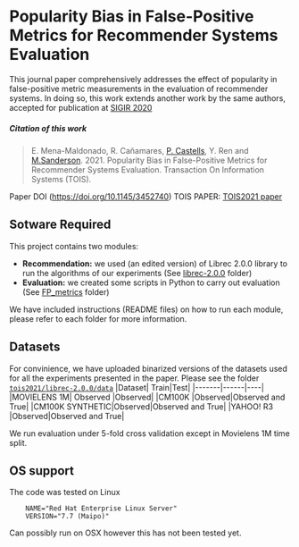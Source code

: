 # Popularity Bias in False-Positive Metrics for Recommender Systems Evaluation 

This journal paper comprehensively addresses the effect of popularity in false-positive metric measurements in the evaluation of recommender systems.  In doing so, this work extends another work by the same authors, accepted for publication at [SIGIR 2020](https://github.com/elikary/sigir2020)

##### Citation of this work
> E. Mena-Maldonado, R. Cañamares, [P. Castells](http://ir.ii.uam.es/castells), Y. Ren and [M.Sanderson](http://marksanderson.org). 2021. Popularity Bias in False-Positive Metrics for Recommender Systems Evaluation. Transaction On Information Systems (TOIS).

Paper DOI (https://doi.org/10.1145/3452740)
TOIS PAPER: [TOIS2021 paper](https://github.com/elikary/tois2021/blob/main/paper/TOIS_paper_on_false_positive_metrics.pdf)

## Sotware Required
This project contains two modules:
- **Recommendation:** we used (an edited version) of Librec 2.0.0 library to run the algorithms of our experiments (See [librec-2.0.0](https://github.com/elikary/tois2021/tree/main/librec-2.0.0) folder)
- **Evaluation:** we created some scripts in Python to carry out evaluation (See [FP_metrics](https://github.com/elikary/tois2021/tree/main/FP_metrics) folder)

We have included instructions (README files) on how to run each module, please refer to each folder for more information.

## Datasets 
For convinience, we have uploaded binarized versions of the datasets used for all the experiments presented in the paper.  Please see the folder  [`tois2021/librec-2.0.0/data`](https://github.com/elikary/tois2021/tree/main/tois2021/librec-2.0.0/data) 
|Dataset| Train|Test|
|-------|------|----|
|MOVIELENS 1M| Observed |Observed|
|CM100K |Observed|Observed and True|
|CM100K SYNTHETIC|Observed|Observed and True|
|YAHOO! R3 |Observed|Observed and True|

We run evaluation under 5-fold cross validation except in Movielens 1M time split.

## OS support
The code was tested on Linux

        NAME="Red Hat Enterprise Linux Server"
        VERSION="7.7 (Maipo)"
        
Can possibly run on OSX however this has not been tested yet.











